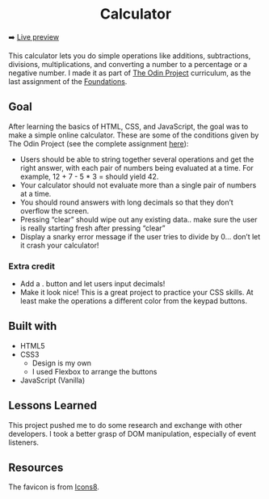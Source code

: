 <h1 align="center">Calculator</h1>
 
 ➡️ [Live preview](https://sheilajava.github.io/odin-calculator/)

This calculator lets you do simple operations like additions, subtractions, divisions, multiplications, and converting a number to a percentage or a negative number. I made it as part of [The Odin Project](https://www.theodinproject.com/) curriculum, as the last assignment of the [Foundations](https://www.theodinproject.com/paths/foundations/courses/foundations).

## Goal
After learning the basics of HTML, CSS, and JavaScript, the goal was to make a simple online calculator. These are some of the conditions given by The Odin Project (see the complete assignment [here](https://www.theodinproject.com/lessons/foundations-calculator)):
- Users should be able to string together several operations and get the right answer, with each pair of numbers being evaluated at a time. For example, 12 + 7 - 5 * 3 = should yield 42.
- Your calculator should not evaluate more than a single pair of numbers at a time.
- You should round answers with long decimals so that they don’t overflow the screen.
- Pressing “clear” should wipe out any existing data.. make sure the user is really starting fresh after pressing “clear”
- Display a snarky error message if the user tries to divide by 0… don’t let it crash your calculator!

### Extra credit

- Add a . button and let users input decimals!
- Make it look nice! This is a great project to practice your CSS skills. At least make the operations a different color from the keypad buttons.

## Built with

- HTML5
- CSS3
    - Design is my own
    - I used Flexbox to arrange the buttons
- JavaScript (Vanilla)

## Lessons Learned

This project pushed me to do some research and exchange with other developers. I took a better grasp of DOM manipulation, especially of event listeners.

## Resources

The favicon is from [Icons8](https://icones8.fr/).
